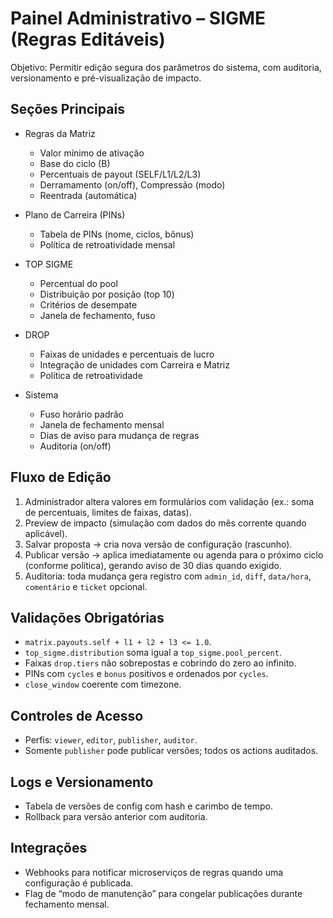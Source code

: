 # Painel Administrativo – SIGME (Regras Editáveis)

Objetivo: Permitir edição segura dos parâmetros do sistema, com auditoria, versionamento e pré-visualização de impacto.

## Seções Principais

- Regras da Matriz
  - Valor mínimo de ativação
  - Base do ciclo (B)
  - Percentuais de payout (SELF/L1/L2/L3)
  - Derramamento (on/off), Compressão (modo)
  - Reentrada (automática)

- Plano de Carreira (PINs)
  - Tabela de PINs (nome, ciclos, bônus)
  - Política de retroatividade mensal

- TOP SIGME
  - Percentual do pool
  - Distribuição por posição (top 10)
  - Critérios de desempate
  - Janela de fechamento, fuso

- DROP
  - Faixas de unidades e percentuais de lucro
  - Integração de unidades com Carreira e Matriz
  - Política de retroatividade

- Sistema
  - Fuso horário padrão
  - Janela de fechamento mensal
  - Dias de aviso para mudança de regras
  - Auditoria (on/off)

## Fluxo de Edição

1) Administrador altera valores em formulários com validação (ex.: soma de percentuais, limites de faixas, datas).
2) Preview de impacto (simulação com dados do mês corrente quando aplicável).
3) Salvar proposta → cria nova versão de configuração (rascunho).
4) Publicar versão → aplica imediatamente ou agenda para o próximo ciclo (conforme política), gerando aviso de 30 dias quando exigido.
5) Auditoria: toda mudança gera registro com `admin_id`, `diff`, `data/hora`, `comentário` e `ticket` opcional.

## Validações Obrigatórias

- `matrix.payouts.self + l1 + l2 + l3 <= 1.0`.
- `top_sigme.distribution` soma igual a `top_sigme.pool_percent`.
- Faixas `drop.tiers` não sobrepostas e cobrindo do zero ao infinito.
- PINs com `cycles` e `bonus` positivos e ordenados por `cycles`.
- `close_window` coerente com timezone.

## Controles de Acesso

- Perfis: `viewer`, `editor`, `publisher`, `auditor`.
- Somente `publisher` pode publicar versões; todos os actions auditados.

## Logs e Versionamento

- Tabela de versões de config com hash e carimbo de tempo.
- Rollback para versão anterior com auditoria.

## Integrações

- Webhooks para notificar microserviços de regras quando uma configuração é publicada.
- Flag de “modo de manutenção” para congelar publicações durante fechamento mensal.

